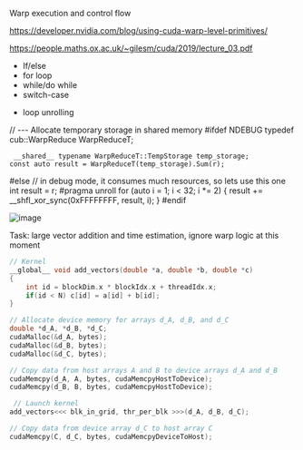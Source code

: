 Warp execution and control flow

https://developer.nvidia.com/blog/using-cuda-warp-level-primitives/

https://people.maths.ox.ac.uk/~gilesm/cuda/2019/lecture_03.pdf

- If/else
- for loop
- while/do while
- switch-case
+ loop unrolling

// --- Allocate temporary storage in shared memory 
#ifdef NDEBUG
	typedef cub::WarpReduce<int> WarpReduceT;

	 __shared__ typename WarpReduceT::TempStorage temp_storage;
	const auto result = WarpReduceT(temp_storage).Sum(r);
#else
	// in debug mode, it consumes much resources, so lets use this one
	int result = r;
#pragma unroll
	for (auto i = 1; i < 32; i *= 2) {
		result += __shfl_xor_sync(0xFFFFFFFF, result, i);
	}
#endif

![image](https://github.com/gagikh/cuda/assets/7694001/d483440c-3828-4ae7-8f7a-f6601242d0a5)


Task: large vector addition and time estimation, ignore warp logic at this moment

```c++
// Kernel
__global__ void add_vectors(double *a, double *b, double *c)
{
    int id = blockDim.x * blockIdx.x + threadIdx.x;
    if(id < N) c[id] = a[id] + b[id];
}

// Allocate device memory for arrays d_A, d_B, and d_C
double *d_A, *d_B, *d_C;
cudaMalloc(&d_A, bytes);
cudaMalloc(&d_B, bytes);
cudaMalloc(&d_C, bytes);

// Copy data from host arrays A and B to device arrays d_A and d_B
cudaMemcpy(d_A, A, bytes, cudaMemcpyHostToDevice);
cudaMemcpy(d_B, B, bytes, cudaMemcpyHostToDevice);

 // Launch kernel
add_vectors<<< blk_in_grid, thr_per_blk >>>(d_A, d_B, d_C);

// Copy data from device array d_C to host array C
cudaMemcpy(C, d_C, bytes, cudaMemcpyDeviceToHost);
```

